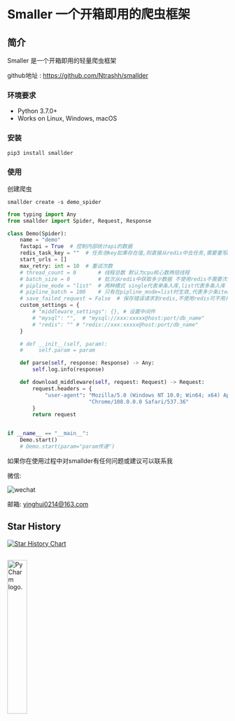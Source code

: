 # Smaller 一个开箱即用的爬虫框架


## 简介

Smaller 是一个开箱即用的轻量爬虫框架

github地址 : https://github.com/Ntrashh/smallder



### 环境要求
 - Python 3.7.0+
 - Works on Linux, Windows, macOS

### 安装
```cmd
pip3 install smallder
```

### 使用
创建爬虫
```shell
smallder create -s demo_spider
```

```python
from typing import Any
from smallder import Spider, Request, Response

class Demo(Spider):
    name = "demo"
    fastapi = True  # 控制内部统计api的数据
    redis_task_key = ""  # 任务池key如果存在值,则直接从redis中去任务,需要重写make_request_for_redis
    start_urls = []
    max_retry: int = 10  # 重试次数
    # thread_count = 0       # 线程总数 默认为cpu核心数两倍线程
    # batch_size = 0         # 批次从redis中获取多少数据 不使用redis不需要次参数
    # pipline_mode = "list"  # 两种模式 single代表单条入库,list代表多条入库 默认为single
    # pipline_batch = 100    # 只有在pipline_mode=list时生效,代表多少条item进入pipline,默认100
    # save_failed_request = False  # 保存错误请求到redis,不使用redis可不用开启
    custom_settings = {
        # "middleware_settings": {}, # 设置中间件
        # "mysql": "",  # "mysql://xxx:xxxxx@host:port/db_name"
        # "redis": "" # "redis://xxx:xxxxx@host:port/db_name"
    }

    # def __init__(self, param):
    #     self.param = param

    def parse(self, response: Response) -> Any:
        self.log.info(response)

    def download_middleware(self, request: Request) -> Request:
        request.headers = {
            "user-agent": "Mozilla/5.0 (Windows NT 10.0; Win64; x64) AppleWebKit/537.36 (KHTML, like Gecko) "
                          "Chrome/108.0.0.0 Safari/537.36"
        }
        return request


if __name__ == "__main__":
    Demo.start()
    # Demo.start(param="param传递")

```





如果你在使用过程中对smallder有任何问题或建议可以联系我

微信:


![wechat](https://user-images.githubusercontent.com/109586486/210029580-4bb2f7bb-ed19-4971-ad0a-788aa659e2ff.jpg)

邮箱:
yinghui0214@163.com


## Star History

[![Star History Chart](https://api.star-history.com/svg?repos=Ntrashh/smallder&type=Date)](https://star-history.com/#Ntrashh/smallder&Date)


##
<img src="https://resources.jetbrains.com/storage/products/company/brand/logos/PyCharm.png" alt="PyCharm logo."  width="30%" >